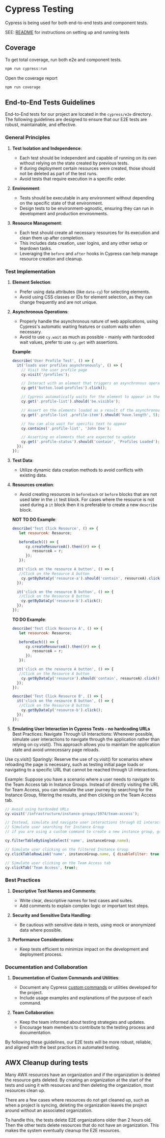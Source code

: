 # Cypress Testing

Cypress is being used for both end-to-end tests and component tests.

SEE: [README](../README.md) for instructions on setting up and running tests

## Coverage

To get total coverage, run both e2e and component tests.

```bash
npm run cypress:run
```

Open the coverage report

```bash
npm run coverage
```

## End-to-End Tests Guidelines

End-to-End tests for our project are located in the `cypress/e2e` directory. The following guidelines are designed to ensure that our E2E tests are robust, maintainable, and effective.

### General Principles

1. **Test Isolation and Independence**:

   - Each test should be independent and capable of running on its own without relying on the state created by previous tests.
   - If during deployment certain resources were created, those should not be deleted as part of the test runs.
   - Avoid tests that require execution in a specific order.

2. **Environment**:

   - Tests should be executable in any environment without depending on the specific state of that environment.
   - Design tests to be environment-agnostic, ensuring they can run in development and production environments.

3. **Resource Management**:
   - Each test should create all necessary resources for its execution and clean them up after completion.
   - This includes data creation, user logins, and any other setup or teardown tasks.
   - Leveraging the `before` and `after` hooks in Cypress can help manage resource creation and cleanup.

### Test Implementation

1. **Element Selection**:

   - Prefer using data attributes (like `data-cy`) for selecting elements.
   - Avoid using CSS classes or IDs for element selection, as they can change frequently and are not unique.

2. **Asynchronous Operations**:

   - Properly handle the asynchronous nature of web applications, using Cypress's automatic waiting features or custom waits when necessary.
   - Avoid to use `cy.wait` as much as possible - mainly with hardcoded wait values, prefer to use `cy.get` with assertions.

   **Example**:

   ```javascript
   describe('User Profile Test', () => {
     it('loads user profiles asynchronously', () => {
       // Visit the user profile page
       cy.visit('/profiles');

       // Interact with an element that triggers an asynchronous operation
       cy.get('button.load-profiles').click();

       // Cypress automatically waits for the element to appear in the DOM
       cy.get('.profile-list').should('be.visible');

       // Assert on the elements loaded as a result of the asynchronous operation
       cy.get('.profile-list .profile-item').should('have.length', 5);

       // You can also wait for specific text to appear
       cy.contains('.profile-list', 'John Doe');

       // Asserting on elements that are expected to update
       cy.get('.profile-status').should('contain', 'Profiles Loaded');
     });
   });
   ```

3. **Test Data**:

   - Utilize dynamic data creation methods to avoid conflicts with existing data.

4. **Resources creation**:

   - Avoid creating resources in `beforeEach` or `before` blocks that are not used later in the `it` test block. For cases where the resource is not used during a `it` block then it is preferable to create a new `describe` block.

   **NOT TO DO Example**:

   ```javascript
   describe('Test Click Resource', () => {
      let resourceA: Resource;

      beforeEach(() => {
         cy.createResourceA().then((r) => {
            resourceA = r;
         });
      });

     it('click on the resource A button', () => {
      //Click on the Resource A button
       cy.getByDataCy('resource-a').should('contain', resourceA).click();
     });

     it('click on the resource B button', () => {
      //Click on the Resource B button
       cy.getByDataCy('resource-b').click();
     });
   });
   ```

   **TO DO Example**:

   ```javascript
   describe('Test Click Resource A', () => {
      let resourceA: Resource;

      beforeEach(() => {
         cy.createResourceA().then((r) => {
            resourceA = r;
         });
      });

     it('click on the resource A button', () => {
      //Click on the Resource A button
       cy.getByDataCy('resource').should('contain', resourceA).click();
     });
   });

   describe('Test Click Resource B', () => {
     it('click on the resource B button', () => {
      //Click on the Resource B button
       cy.getByDataCy('resource-b').click();
     });
   });
   ```

5. **Emulating User Interaction in Cypress Tests - no hardcoding URLs**
   Best Practices:
   Navigate Through UI Interactions: Whenever possible, simulate user interactions to navigate through the application rather than relying on cy.visit(). This approach allows you to maintain the application state and avoid unnecessary page reloads.

Use cy.visit() Sparingly: Reserve the use of cy.visit() for scenarios where reloading the page is necessary, such as testing initial page loads or navigating to a specific URL that cannot be reached through UI interactions.

Example:
Suppose you have a scenario where a user needs to navigate to the Team Access tab in Instance Groups. Instead of directly visiting the URL for Team Access, you can simulate the user journey by searching for the Instance Group, filtering the results, and then clicking on the Team Access tab.

```javascript
// Avoid using hardcoded URLs
cy.visit('/infrastructure/instance-groups/1974/team-access');

// Instead, simulate and navigate user interactions through UI interactions
// Simulate user searching for Instance Group
// if you are using a custom command to create a new instance group, grab the instance group object to access the instance group name

cy.filterTableBySingleSelect('name', instanceGroup.name);

// Simulate user clicking on the filtered Instance Group
cy.clickTableRowLink('name', instanceGroup.name, { disableFilter: true });

// Simulate user clicking on the Team Access tab
cy.clickTab('Team Access', true);
```

### Best Practices

1. **Descriptive Test Names and Comments**:

   - Write clear, descriptive names for test cases and suites.
   - Add comments to explain complex logic or important test steps.

2. **Security and Sensitive Data Handling**:

   - Be cautious with sensitive data in tests, using mock or anonymized data where possible.

3. **Performance Considerations**:
   - Keep tests efficient to minimize impact on the development and deployment process.

### Documentation and Collaboration

1. **Documentation of Custom Commands and Utilities**:

   - Document any Cypress [custom commands](./support/core-commands.ts) or utilities developed for the project.
   - Include usage examples and explanations of the purpose of each command.

2. **Team Collaboration**:
   - Keep the team informed about testing strategies and updates.
   - Encourage team members to contribute to the testing process and documentation.

By following these guidelines, our E2E tests will be more robust, reliable, and aligned with the best practices in automated testing.

## AWX Cleanup during tests

Many AWX resources have an organization and if the organization is deleted the resource gets deleted. By creating an organization at the start of the tests and using it with resources and then deleting the organization, most resources clean up.

There are a few cases where resources do not get cleaned up, such as when a project is syncing, deleting the organization leaves the project around without an associated organization.

To handle this, the tests delete E2E organizations older than 2 hours old. Then the other tests delete resources that do not have an organization. This makes the system eventually cleanup the E2E resources.
